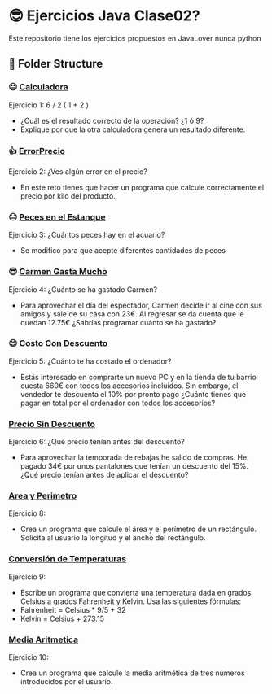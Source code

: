 # 😎 Ejercicios Java Clase02?

Este repositorio tiene los ejercicios propuestos en JavaLover nunca python

## 📂 Folder Structure 

### 😐 [Calculadora](CalculadoraCorrecta.java)
Ejercicio 1: 6 / 2 ( 1 + 2 )
 - ¿Cuál es el resultado correcto de la operación? ¿1 ó 9?
 - Explique por que la otra calculadora genera un resultado diferente.

### 👍 [ErrorPrecio](ErrorPrecio.java)

Ejercicio 2: ¿Ves algún error en el precio?
 - En este reto tienes que hacer un programa que calcule correctamente el precio por kilo del producto.

### 😐 [Peces en el Estanque](CuantosPeces.java)
Ejercicio 3: ¿Cuántos peces hay en el acuario?
 - Se modifico para que acepte diferentes cantidades de peces

### 😎 [Carmen Gasta Mucho](CuantoMeGaste.java)
Ejercicio 4: ¿Cuánto se ha gastado Carmen?
 - Para aprovechar el día del espectador, Carmen decide ir al cine con sus amigos y sale de su casa con 23€. Al regresar se da cuenta que le quedan 12.75€ ¿Sabrías programar cuánto se ha gastado?

### 😊 [Costo Con Descuento](CostoConDescuento.java)
Ejercicio 5: ¿Cuánto te ha costado el ordenador?
 - Estás interesado en comprarte un nuevo PC y en la tienda de tu barrio cuesta 660€ con todos los accesorios incluidos. Sin embargo, el vendedor te descuenta el 10% por pronto pago ¿Cuánto tienes que pagar en total por el ordenador con todos los accesorios?

### [Precio Sin Descuento](PrecioSinDescuento.java)
Ejercicio 6: ¿Qué precio tenían antes del descuento?
 - Para aprovechar la temporada de rebajas he salido de compras. He pagado 34€ por unos pantalones que tenían un descuento del 15%. ¿Qué precio tenían antes de aplicar el descuento?

### [Area y Perimetro](AreaPerimetroRectangulo.java)
Ejercicio 8:
- Crea un programa que calcule el área y el perímetro de un rectángulo. Solicita al usuario la longitud y el ancho del rectángulo.

### [Conversión de Temperaturas](ConversionTemperatura.java)
Ejercicio 9:
- Escribe un programa que convierta una temperatura dada en grados Celsius a grados Fahrenheit y Kelvin. Usa las siguientes fórmulas:
- Fahrenheit = Celsius * 9/5 + 32
- Kelvin = Celsius + 273.15

### [Media Aritmetica](MediaAritmetica.java)
Ejercicio 10:
- Crea un programa que calcule la media aritmética de tres números introducidos por el usuario.

